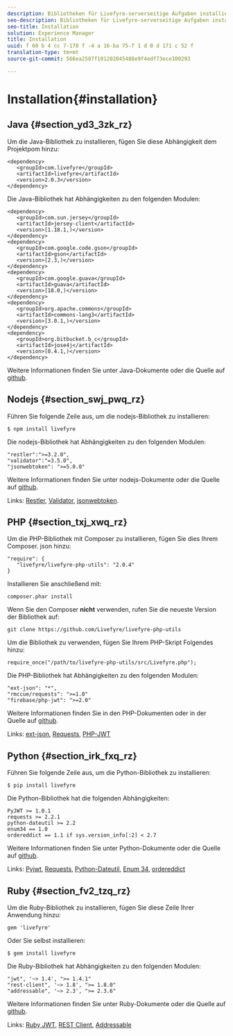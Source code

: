 ```yaml
---
description: Bibliotheken für Livefyre-serverseitige Aufgaben installieren
seo-description: Bibliotheken für Livefyre-serverseitige Aufgaben installieren
seo-title: Installation
solution: Experience Manager
title: Installation
uuid: f 60 b 4 cc 7-178 f -4 a 16-ba 75-f 1 d 0 d 171 c 52 f
translation-type: tm+mt
source-git-commit: 566ea2587f101202045488e9f4edf73ece100293

---
```



# Installation{#installation}


## Java {#section_yd3_3zk_rz}

Um die Java-Bibliothek zu installieren, fügen Sie diese Abhängigkeit dem Projektpom hinzu:

```
<dependency> 
   <groupId>com.livefyre</groupId> 
   <artifactId>livefyre</artifactId> 
   <version>2.0.3</version> 
</dependency>
```

Die Java-Bibliothek hat Abhängigkeiten zu den folgenden Modulen:

```
<dependency> 
   <groupId>com.sun.jersey</groupId> 
   <artifactId>jersey-client</artifactId> 
   <version>[1.18.1,)</version> 
</dependency> 
<dependency> 
   <groupId>com.google.code.gson</groupId> 
   <artifactId>gson</artifactId> 
   <version>[2.3,)</version> 
</dependency> 
<dependency> 
   <groupId>com.google.guava</groupId> 
   <artifactId>guava</artifactId> 
   <version>[18.0,)</version> 
</dependency> 
<dependency> 
   <groupId>org.apache.commons</groupId> 
   <artifactId>commons-lang3</artifactId> 
   <version>[3.0.1,)</version> 
</dependency> 
<dependency> 
   <groupId>org.bitbucket.b_c</groupId> 
   <artifactId>jose4j</artifactId> 
   <version>[0.4.1,)</version> 
</dependency> 
```

Weitere Informationen finden Sie unter Java-Dokumente oder die Quelle auf [github](https://github.com/Livefyre/livefyre-java-utils).

## Nodejs {#section_swj_pwq_rz}

Führen Sie folgende Zeile aus, um die nodejs-Bibliothek zu installieren:

`$ npm install livefyre`

Die nodejs-Bibliothek hat Abhängigkeiten zu den folgenden Modulen:

```
"restler":">=3.2.0", 
"validator":"=3.5.0", 
"jsonwebtoken": ">=5.0.0" 
```

Weitere Informationen finden Sie unter nodejs-Dokumente oder die Quelle auf [github](https://github.com/Livefyre/livefyre-nodejs-utils).

Links: [Restler](https://github.com/danwrong/restler), [Validator](https://www.npmjs.org/package/validator), [jsonwebtoken](https://github.com/auth0/node-jsonwebtoken).

## PHP {#section_txj_xwq_rz}

Um die PHP-Bibliothek mit Composer zu installieren, fügen Sie dies Ihrem Composer. json hinzu:

```
"require": { 
   "livefyre/livefyre-php-utils": "2.0.4" 
}
```

Installieren Sie anschließend mit:

```
composer.phar install 
```

Wenn Sie den Composer **nicht** verwenden, rufen Sie die neueste Version der Bibliothek auf:

```
git clone https://github.com/Livefyre/livefyre-php-utils 
```

Um die Bibliothek zu verwenden, fügen Sie Ihrem PHP-Skript Folgendes hinzu:

```
require_once("/path/to/livefyre-php-utils/src/Livefyre.php"); 
```

Die PHP-Bibliothek hat Abhängigkeiten zu den folgenden Modulen:

```
"ext-json": "*", 
"rmccue/requests": ">=1.0" 
"firebase/php-jwt": ">=2.0" 
```

Weitere Informationen finden Sie in den PHP-Dokumenten oder in der Quelle auf [github](https://github.com/Livefyre/livefyre-php-utils).

Links: [ext-json](https://php.net/manual/en/book.json.php), [Requests](https://github.com/rmccue/Requests/), [PHP-JWT](https://github.com/firebase/php-jwt/tree/v2.0.0)

## Python {#section_irk_fxq_rz}

Führen Sie folgende Zeile aus, um die Python-Bibliothek zu installieren:

`$ pip install livefyre`

Die Python-Bibliothek hat die folgenden Abhängigkeiten:

```
PyJWT >= 1.0.1  
requests >= 2.2.1  
python-dateutil >= 2.2  
enum34 == 1.0  
ordereddict == 1.1 if sys.version_info[:2] < 2.7 
```

Weitere Informationen finden Sie unter Python-Dokumente oder die Quelle auf [github](https://github.com/Livefyre/livefyre-python-utils).

Links: [Pyjwt](https://github.com/progrium/pyjwt), [Requests](https://github.com/kennethreitz/requests), [Python-Dateutil](https://pypi.python.org/pypi/python-dateutil), [Enum 34](https://pypi.python.org/pypi/enum34), [ordereddict](https://pypi.python.org/pypi/ordereddict)

## Ruby {#section_fv2_tzq_rz}

Um die Ruby-Bibliothek zu installieren, fügen Sie diese Zeile Ihrer Anwendung hinzu:

```
gem 'livefyre' 
```

Oder Sie selbst installieren:

`$ gem install livefyre`

Die Ruby-Bibliothek hat Abhängigkeiten zu den folgenden Modulen:

```
"jwt", '~> 1.4', ">= 1.4.1"  
"rest-client", '~> 1.8', ">= 1.8.0"  
"addressable", '~> 2.3', ">= 2.3.6" 
```

Weitere Informationen finden Sie unter Ruby-Dokumente oder die Quelle auf [github](https://github.com/Livefyre/livefyre-ruby-utils).

Links: [Ruby JWT](https://github.com/firebase/php-jwt/tree/v2.0.0), [REST Client](https://github.com/rest-client/rest-client/), [Addressable](https://github.com/sporkmonger/addressable)
